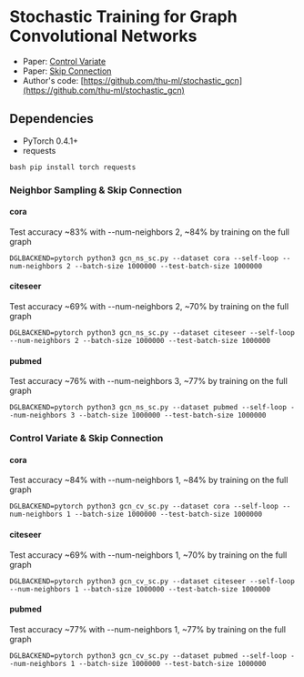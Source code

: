 # Stochastic Training for Graph Convolutional Networks

* Paper: [Control Variate](https://arxiv.org/abs/1710.10568)
* Paper: [Skip Connection](https://arxiv.org/abs/1809.05343)
* Author's code: [https://github.com/thu-ml/stochastic_gcn](https://github.com/thu-ml/stochastic_gcn)

Dependencies
------------
- PyTorch 0.4.1+
- requests

``bash
pip install torch requests
``

### Neighbor Sampling & Skip Connection

#### cora 

Test accuracy ~83% with --num-neighbors 2, ~84% by training on the full graph
```
DGLBACKEND=pytorch python3 gcn_ns_sc.py --dataset cora --self-loop --num-neighbors 2 --batch-size 1000000 --test-batch-size 1000000
```

#### citeseer 

Test accuracy ~69% with --num-neighbors 2, ~70% by training on the full graph
```
DGLBACKEND=pytorch python3 gcn_ns_sc.py --dataset citeseer --self-loop --num-neighbors 2 --batch-size 1000000 --test-batch-size 1000000
```

#### pubmed 

Test accuracy ~76% with --num-neighbors 3, ~77% by training on the full graph
```
DGLBACKEND=pytorch python3 gcn_ns_sc.py --dataset pubmed --self-loop --num-neighbors 3 --batch-size 1000000 --test-batch-size 1000000
```

### Control Variate & Skip Connection

#### cora 

Test accuracy ~84% with --num-neighbors 1, ~84% by training on the full graph
```
DGLBACKEND=pytorch python3 gcn_cv_sc.py --dataset cora --self-loop --num-neighbors 1 --batch-size 1000000 --test-batch-size 1000000
```

#### citeseer 

Test accuracy ~69% with --num-neighbors 1, ~70% by training on the full graph
```
DGLBACKEND=pytorch python3 gcn_cv_sc.py --dataset citeseer --self-loop --num-neighbors 1 --batch-size 1000000 --test-batch-size 1000000
```

#### pubmed 

Test accuracy ~77% with --num-neighbors 1, ~77% by training on the full graph
```
DGLBACKEND=pytorch python3 gcn_cv_sc.py --dataset pubmed --self-loop --num-neighbors 1 --batch-size 1000000 --test-batch-size 1000000
```

